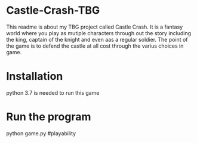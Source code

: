 # Castle-Crash-TBG
This readme is about my TBG project called Castle Crash. It is a fantasy world where you play as mutiple characters through out the story including the king, captain of the knight and even aas a regular soldier. The point of the game is to defend the castle at all cost through the varius choices in game. 

# Installation
python 3.7 is needed to run this game 

# Run the program
python game.py
#playability 

 
